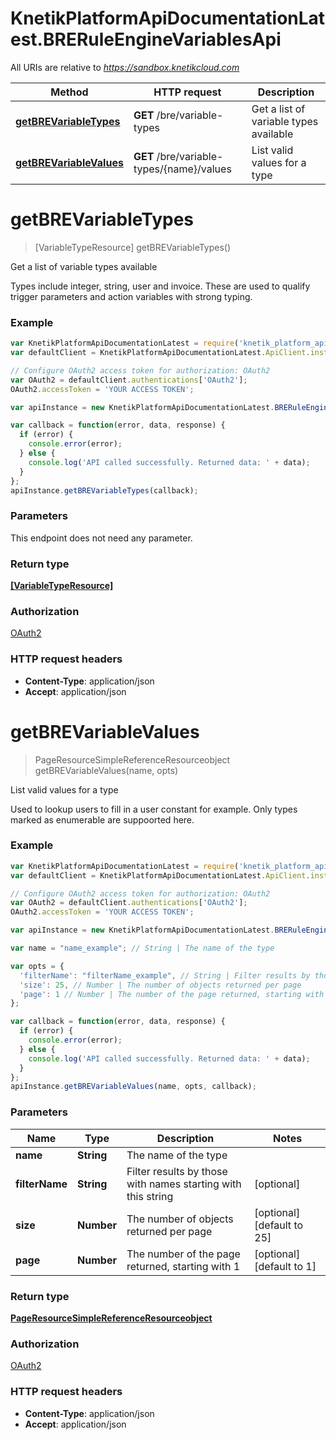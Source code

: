 # KnetikPlatformApiDocumentationLatest.BRERuleEngineVariablesApi

All URIs are relative to *https://sandbox.knetikcloud.com*

Method | HTTP request | Description
------------- | ------------- | -------------
[**getBREVariableTypes**](BRERuleEngineVariablesApi.md#getBREVariableTypes) | **GET** /bre/variable-types | Get a list of variable types available
[**getBREVariableValues**](BRERuleEngineVariablesApi.md#getBREVariableValues) | **GET** /bre/variable-types/{name}/values | List valid values for a type


<a name="getBREVariableTypes"></a>
# **getBREVariableTypes**
> [VariableTypeResource] getBREVariableTypes()

Get a list of variable types available

Types include integer, string, user and invoice. These are used to qualify trigger parameters and action variables with strong typing.

### Example
```javascript
var KnetikPlatformApiDocumentationLatest = require('knetik_platform_api_documentation_latest');
var defaultClient = KnetikPlatformApiDocumentationLatest.ApiClient.instance;

// Configure OAuth2 access token for authorization: OAuth2
var OAuth2 = defaultClient.authentications['OAuth2'];
OAuth2.accessToken = 'YOUR ACCESS TOKEN';

var apiInstance = new KnetikPlatformApiDocumentationLatest.BRERuleEngineVariablesApi();

var callback = function(error, data, response) {
  if (error) {
    console.error(error);
  } else {
    console.log('API called successfully. Returned data: ' + data);
  }
};
apiInstance.getBREVariableTypes(callback);
```

### Parameters
This endpoint does not need any parameter.

### Return type

[**[VariableTypeResource]**](VariableTypeResource.md)

### Authorization

[OAuth2](../README.md#OAuth2)

### HTTP request headers

 - **Content-Type**: application/json
 - **Accept**: application/json

<a name="getBREVariableValues"></a>
# **getBREVariableValues**
> PageResourceSimpleReferenceResourceobject getBREVariableValues(name, opts)

List valid values for a type

Used to lookup users to fill in a user constant for example. Only types marked as enumerable are suppoorted here.

### Example
```javascript
var KnetikPlatformApiDocumentationLatest = require('knetik_platform_api_documentation_latest');
var defaultClient = KnetikPlatformApiDocumentationLatest.ApiClient.instance;

// Configure OAuth2 access token for authorization: OAuth2
var OAuth2 = defaultClient.authentications['OAuth2'];
OAuth2.accessToken = 'YOUR ACCESS TOKEN';

var apiInstance = new KnetikPlatformApiDocumentationLatest.BRERuleEngineVariablesApi();

var name = "name_example"; // String | The name of the type

var opts = { 
  'filterName': "filterName_example", // String | Filter results by those with names starting with this string
  'size': 25, // Number | The number of objects returned per page
  'page': 1 // Number | The number of the page returned, starting with 1
};

var callback = function(error, data, response) {
  if (error) {
    console.error(error);
  } else {
    console.log('API called successfully. Returned data: ' + data);
  }
};
apiInstance.getBREVariableValues(name, opts, callback);
```

### Parameters

Name | Type | Description  | Notes
------------- | ------------- | ------------- | -------------
 **name** | **String**| The name of the type | 
 **filterName** | **String**| Filter results by those with names starting with this string | [optional] 
 **size** | **Number**| The number of objects returned per page | [optional] [default to 25]
 **page** | **Number**| The number of the page returned, starting with 1 | [optional] [default to 1]

### Return type

[**PageResourceSimpleReferenceResourceobject**](PageResourceSimpleReferenceResourceobject.md)

### Authorization

[OAuth2](../README.md#OAuth2)

### HTTP request headers

 - **Content-Type**: application/json
 - **Accept**: application/json

